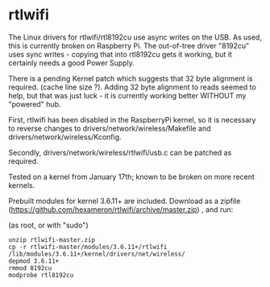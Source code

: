 rtlwifi
=======

The Linux drivers for rtlwifi/rtl8192cu use async writes on the USB.
As used, this is currently broken on Raspberry Pi. The out-of-tree
driver "8192cu" uses sync writes - copying that into rtl8192cu gets
it working, but it certainly needs a good Power Supply.

There is a pending Kernel patch which suggests that 32 byte alignment is required.
(cache line size ?). Adding 32 byte alignment to reads seemed to help, but
that was just luck - it is currently working better WITHOUT my "powered" hub.

First, rtlwifi has been disabled in the RaspberryPi kernel, so it is
necessary to reverse changes to drivers/network/wireless/Makefile and
drivers/network/wireless/Kconfig.

Secondly, drivers/network/wireless/rtlwifi/usb.c can be patched as
required.


Tested on a kernel from January 17th; known to be broken on more recent kernels.


Prebuilt modules for kernel 3.6.11+ are included. Download as a zipfile
(https://github.com/hexameron/rtlwifi/archive/master.zip) , and run:

(as root, or with "sudo")
```
unzip rtlwifi-master.zip
cp -r rtlwifi-master/modules/3.6.11+/rtlwifi /lib/modules/3.6.11+/kernel/drivers/net/wireless/
depmod 3.6.11+
rmmod 8192cu
modprobe rtl8192cu
```

